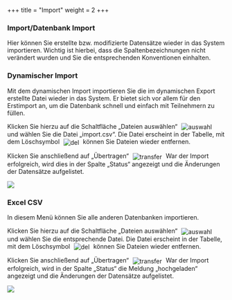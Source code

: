 +++
title = "Import"
weight = 2
+++

### Import/Datenbank Import

Hier können Sie erstellte bzw. modifizierte Datensätze wieder in das System importieren. Wichtig ist hierbei, dass die Spaltenbezeichnungen nicht verändert wurden
und Sie die entsprechenden Konventionen einhalten.

### Dynamischer Import


Mit dem dynamischen Import importieren Sie die im dynamischen Export erstellte Datei wieder in das System. Er bietet 
sich vor allem für den Erstimport an, um die Datenbank schnell und einfach mit Teilnehmern zu füllen.

Klicken Sie hierzu auf die Schaltfläche „Dateien auswählen“ <img src="/img/mutieren_zusatzmodule_imexport_import_dateien_auswaehlen.png" alt="auswahl" style='vertical-align:middle;display:inline;margin:0px 5px; '>
und wählen Sie die Datei „import.csv“. Die Datei erscheint in der Tabelle, mit dem Löschsymbol
<img src="/img/mutieren_zusatzmodule_imexport_import_loeschen.png" alt="del" style='vertical-align:middle;display:inline;margin:0px 5px; '>
können Sie Dateien wieder entfernen.

Klicken Sie anschließend auf „Übertragen“ <img src="/img/mutieren_zusatzmodule_imexport_import_uebertragen.png" alt="transfer" style='vertical-align:middle;display:inline;margin:0px 5px; '>
War der Import erfolgreich, wird dies in der Spalte „Status“ angezeigt und die Änderungen der Datensätze aufgelistet.

![](/img/mutieren_zusatzmodule_imexport_import.png?classes=shadow)


### Excel CSV

In diesem Menü können Sie alle anderen Datenbanken importieren.

Klicken Sie hierzu auf die Schaltfläche „Dateien auswählen“ <img src="/img/mutieren_zusatzmodule_imexport_import_dateien_auswaehlen.png" alt="auswahl" style='vertical-align:middle;display:inline;margin:0px 5px; '>
und wählen Sie die entsprechende Datei. Die Datei erscheint in der Tabelle, mit dem Löschsymbol
<img src="/img/mutieren_zusatzmodule_imexport_import_loeschen.png" alt="del" style='vertical-align:middle;display:inline;margin:0px 5px; '>
können Sie Dateien wieder entfernen.

Klicken Sie anschließend auf „Übertragen“ <img src="/img/mutieren_zusatzmodule_imexport_import_uebertragen.png" alt="transfer" style='vertical-align:middle;display:inline;margin:0px 5px; '>
War der Import erfolgreich, wird in der Spalte „Status“ die Meldung „hochgeladen“ angezeigt und die Änderungen der Datensätze aufgelistet.




![](/img/mutieren_zusatzmodule_imexport_import.png?classes=shadow)


